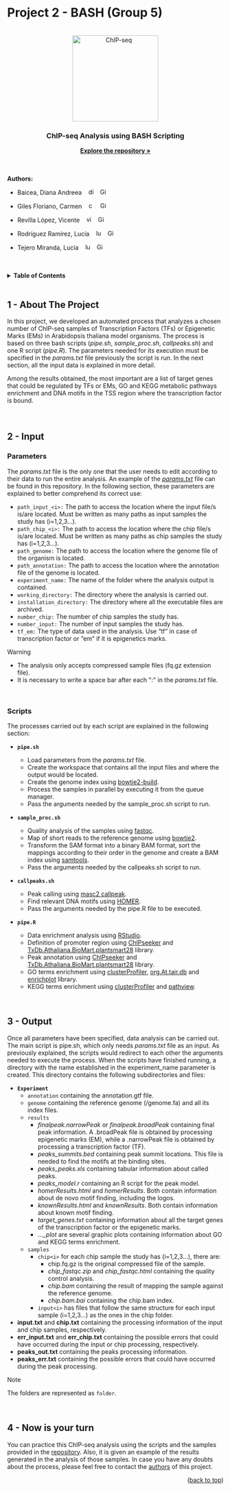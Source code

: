 # Project 2 - BASH (Group 5)

<a name="readme-top"></a>

<br />
<div align="center">
  <img src="https://dbarchive.biosciencedbc.jp/data/togo-pic/image/202002_ChIP-seq_positive.png" alt="ChIP-seq" width="200" height="200">

<h3 align="center">ChIP-seq Analysis using BASH Scripting</h3>

  <p align="center">
    <a href="https://github.com/dianabaicea/Tarea-2-BASH-Grupo-5"><strong>Explore the repository »</strong></a>
    <br />
    <br />
    <br />
  </p>
</div>


<a name="authors"></a>
**Authors:**
* Baicea, Diana Andreea   &nbsp;&nbsp;    <a href="mailto:diana.baicea@gmail.com"><img src="https://cdn4.iconfinder.com/data/icons/social-media-logos-6/512/112-gmail_email_mail-512.png" alt="diana.baicea@gmail.com" width="15"/></a> &nbsp; <a href="https://github.com/dianabaicea"><img src="https://cdn-icons-png.flaticon.com/512/25/25231.png" alt="GitHub - dianabaicea" width="15"/></a>

* Giles Floriano, Carmen   &nbsp;&nbsp;    <a href="mailto:carmengiles02@gmail.com"><img src="https://cdn4.iconfinder.com/data/icons/social-media-logos-6/512/112-gmail_email_mail-512.png" alt="carmengiles02@gmail.com" width="15"/></a> &nbsp; <a href="https://github.com/CarmenGiles"><img src="https://cdn-icons-png.flaticon.com/512/25/25231.png" alt="GitHub - CarmenGiles" width="15"/></a>

* Revilla López, Vicente   &nbsp;&nbsp;    <a href="mailto:vicenterevillalopez4@gmail.com"><img src="https://cdn4.iconfinder.com/data/icons/social-media-logos-6/512/112-gmail_email_mail-512.png" alt="vicenterevillalopez4@gmail.com" width="15"/></a> &nbsp; <a href="https://github.com/vicrevlop"><img src="https://cdn-icons-png.flaticon.com/512/25/25231.png" alt="GitHub - vicrevlop" width="15"/></a>

* Rodríguez Ramírez, Lucía   &nbsp;&nbsp;    <a href="mailto:luciarguez20@gmail.com"><img src="https://cdn4.iconfinder.com/data/icons/social-media-logos-6/512/112-gmail_email_mail-512.png" alt="luciarguez20@gmail.com" width="15"/></a> &nbsp; <a href="https://github.com/luciarguez20"><img src="https://cdn-icons-png.flaticon.com/512/25/25231.png" alt="GitHub - luciarguez20" width="15"/></a>

* Tejero Miranda, Lucía   &nbsp;&nbsp;    <a href="mailto:luciatejerom@gmail.com"><img src="https://cdn4.iconfinder.com/data/icons/social-media-logos-6/512/112-gmail_email_mail-512.png" alt="luciatejerom@gmail.com" width="15"/></a> &nbsp; <a href="https://github.com/Luciatej"><img src="https://cdn-icons-png.flaticon.com/512/25/25231.png" alt="GitHub - Luciatej" width="15"/></a>
  <br />
  <br />
  <br />



<!-- TABLE OF CONTENTS -->
<details>
  <summary><strong>Table of Contents</strong></summary>
  <ol>
    <li>
      <a href="#1---about-the-project">About The Project</a>
    </li>
    <li>
      <a href="#2---input">Input</a>
      <ul>
        <li><a href="#parameters">Parameters</a></li>
        <li><a href="#scripts">Scripts</a></li>
      </ul>
    </li>
    <li>
      <a href="#3---output">Output</a>
    </li>
    <li>
      <a href="#4---now-is-your-turn">Now is your turn</a>
    </li>
  </ol>
</details>
  <br />



## 1 - About The Project
In this project, we developed an automated process that analyzes a chosen number of ChIP-seq samples of Transcription Factors (TFs) or Epigenetic Marks (EMs) in Arabidopsis thaliana model organisms. The process is based on three bash scripts (_pipe.sh_, _sample_proc.sh_, _callpeaks.sh_) and one R script (_pipe.R_). The parameters needed for its execution must be specified in the _params.txt_ file previously the script is run. In the next section, all the input data is explained in more detail.

Among the results obtained, the most important are a list of target genes that could be regulated by TFs or EMs, GO and KEGG metabolic pathways enrichment and DNA motifs in the TSS region where the transcription factor is bound.
  <br />
  <br />
  <br />


## 2 - Input
### Parameters
The _params.txt_ file is the only one that the user needs to edit according to their data to run the entire analysis. An example of the <a href="https://github.com/dianabaicea/Tarea-2-BASH-Grupo-5/blob/main/params.txt">_params.txt_</a> file can be found in this repository. In the following section, these parameters are explained to better comprehend its correct use:

* `path_input_<i>:` The path to access the location where the input file/s is/are located. Must be written as many paths as input samples the study has (i=1,2,3...).
* `path_chip_<i>:` The path to access the location where the chip file/s is/are located. Must be written as many paths as chip samples the study has (i=1,2,3...).
* `path_genome:` The path to access the location where the genome file of the organism is located.
* `path_annotation:` The path to access the location where the annotation file of the genome is located.
* `experiment_name:` The name of the folder where the analysis output is contained.
* `working_directory:` The directory where the analysis is carried out. 
* `installation_directory:` The directory where all the executable files are archived.
* `number_chip:` The number of chip samples the study has.
* `number_input:` The number of input samples the study has.
* `tf_em:` The type of data used in the analysis. Use “tf” in case of transcription factor or “em” if it is epigenetics marks.

> [!WARNING]
> * The analysis only accepts compressed sample files (fq.gz extension file). 
> * It is necessary to write a space bar after each ":" in the _params.txt_ file.
  <br />

### Scripts
The processes carried out by each script are explained in the following section:

 * **`pipe.sh`**
   - Load parameters from the _params.txt_ file.
   - Create the workspace that contains all the input files and where the output would be located.
   - Create the genome index using [bowtie2-build](http://bowtie-bio.sourceforge.net/bowtie2/manual.shtml).
   - Process the samples in parallel by executing it from the queue manager.
   - Pass the arguments needed by the sample_proc.sh script to run.

 * **`sample_proc.sh`**
   - Quality analysis of the samples using [fastqc](https://www.bioinformatics.babraham.ac.uk/projects/fastqc/).
   - Map of short reads to the reference genome using [bowtie2](http://bowtie-bio.sourceforge.net/bowtie2/manual.shtml).
   - Transform the SAM format into a binary BAM format, sort the mappings according to their order in the genome and create a BAM index using [samtools](http://www.htslib.org).
   - Pass the arguments needed by the callpeaks.sh script to run.
  
  * **`callpeaks.sh`**
    - Peak calling using [masc2 callpeak](https://github.com/macs3-project/MACS).
    - Find relevant DNA motifs using [HOMER](http://homer.ucsd.edu/homer/ngs/peakMotifs.html).
    - Pass the arguments needed by the pipe.R file to be executed.

  * **`pipe.R`**
    - Data enrichment analysis using [RStudio](https://www.r-project.org).
    - Definition of promoter region using [ChIPseeker](https://bioconductor.org/packages/release/bioc/html/ChIPseeker.html) and [TxDb.Athaliana.BioMart.plantsmart28](https://bioconductor.org/packages/release/data/annotation/html/TxDb.Athaliana.BioMart.plantsmart28.html) library. 
    - Peak annotation using [ChIPseeker](https://bioconductor.org/packages/release/bioc/html/ChIPseeker.html) and [TxDb.Athaliana.BioMart.plantsmart28](https://bioconductor.org/packages/release/data/annotation/html/TxDb.Athaliana.BioMart.plantsmart28.html) library.
    - GO terms enrichment using [clusterProfiler](https://bioconductor.org/packages/release/bioc/html/clusterProfiler.html), [org.At.tair.db](https://bioconductor.org/packages/release/data/annotation/html/org.At.tair.db.html) and [enrichplot](https://bioconductor.org/packages/release/bioc/html/enrichplot.html) library.
    - KEGG terms enrichment using [clusterProfiler](https://bioconductor.org/packages/release/bioc/html/clusterProfiler.html) and [pathview](https://bioconductor.org/packages/release/bioc/html/pathview.html).
  <br />

## 3 - Output
Once all parameters have been specified, data analysis can be carried out. The main script is pipe.sh, which only needs _params.txt_ file as an input. As previously explained, the scripts would redirect to each other the arguments needed to execute the process. When the scripts have finished running, a directory with the name established in the experiment_name parameter is created. This directory contains the following subdirectories and files:

 * **`Experiment`**
   * `annotation` containing the annotation.gtf file.
   * `genome` containing the reference genome (/genome.fa) and all its index files.
   * `results`
     * _finalpeak.narrowPeak_ or _finalpeak.broadPeak_ containing final peak information. A .broadPeak file is obtained by processing epigenetic marks (EM), while a .narrowPeak file is obtained by processing a transcription factor (TF).
     * _peaks_summits.bed_ containing peak summit locations. This file is needed to find the motifs at the binding sites.
     * _peaks_peaks.xls_ containing tabular information about called peaks.
     * _peaks_model.r_ containing an R script for the peak model.
     * _homerResults.html_ and _homerResults_. Both contain information about de novo motif finding, including the logos.
     * _knownResults.html_ and _knownResults_. Both contain information about known motif finding.
     * _target_genes.txt_ containing information about all the target genes of the transcription factor or the epigenetic marks.
     * *..._plot* are several graphic plots containing information about GO and KEGG terms enrichment.
   * `samples`
     *  `chip<i>` for each chip sample the study has (i=1,2,3...), there are:
         + chip.fq.gz is the original compressed file of the sample.
         + *chip_fastqc.zip* and *chip_fastqc.html* containing the quality control analysis.
         + _chip.bam_ containing the result of mapping the sample against the reference genome.
         + _chip.bam.bai_ containing the chip.bam index.
     * `input<i>` has files that follow the same structure for each input sample (i=1,2,3...) as the ones in the chip folder.
 * **input.txt** and **chip.txt** containing the processing information of the input and chip samples, respectively.
 * **err_input.txt** and **err_chip.txt** containing the possible errors that could have occurred during the input or chip processing, respectively.
 * **peaks_out.txt** containing the peaks processing information.
 * **peaks_err.txt** containing the possible errors that could have occurred during the peak processing.

> [!NOTE]
> The folders are represented as `folder`.
  <br />

## 4 - Now is your turn
You can practice this ChIP-seq analysis using the scripts and the samples provided in the [repository](https://github.com/dianabaicea/Tarea-2-BASH-Grupo-5). Also, it is given an example of the results generated in the analysis of those samples. In case you have any doubts about the process, please feel free to contact the <a href="#authors">authors</a> of this project.
<p align="right">(<a href="#readme-top">back to top</a>)</p>
